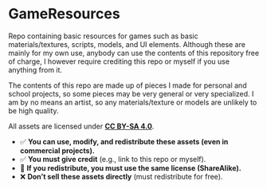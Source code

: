 # GameResources
Repo containing basic resources for games such as basic materials/textures, scripts, models, and UI elements. Although these are mainly for my own use, anybody can use the contents of this repository free of charge, I however require crediting this repo or myself if you use anything from it.

The contents of this repo are made up of pieces I made for personal and school projects, so some pieces may be very general or very specialized. I am by no means an artist, so any materials/texture or models are unlikely to be high quality.

All assets are licensed under **[CC BY-SA 4.0](https://creativecommons.org/licenses/by-sa/4.0/)**.  
- ✅ **You can use, modify, and redistribute these assets (even in commercial projects).**  
- ✅ **You must give credit** (e.g., link to this repo or myself).  
- 🔄 **If you redistribute, you must use the same license (ShareAlike).**  
- ❌ **Don’t sell these assets directly** (must redistribute for free).  
